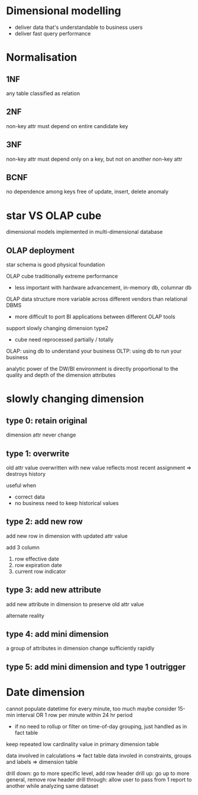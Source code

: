 # Dimensional modelling
- deliver data that's understandable to business users
- deliver fast query performance

# Normalisation
## 1NF
any table classified as relation

## 2NF
non-key attr must depend on entire candidate key

## 3NF
non-key attr must depend only on a key, but not on another non-key attr

## BCNF
no dependence among keys 
free of update, insert, delete anomaly


# star VS OLAP cube
dimensional models implemented in multi-dimensional database

## OLAP deployment
star schema is good physical foundation

OLAP cube traditionally extreme performance
- less important with hardware advancement, in-memory db, columnar db

OLAP data structure more variable across different vendors than relational DBMS
- more difficult to port BI applications between different OLAP tools

support slowly changing dimension type2
- cube need reprocessed partially / totally


OLAP: using db to understand your business
OLTP: using db to run your business


analytic power of the DW/BI environment is directly proportional to the quality and
depth of the dimension attributes


# slowly changing dimension
## type 0: retain original
dimension attr never change

## type 1: overwrite
old attr value overwritten with new value
reflects most recent assignment => destroys history

useful when
- correct data
- no business need to keep historical values

## type 2: add new row
add new row in dimension with updated attr value

add 3 column
1. row effective date
2. row expiration date
3. current row indicator

## type 3: add new attribute
add new attribute in dimension to preserve old attr value

alternate reality

## type 4: add mini dimension
a group of attributes in dimension change sufficiently rapidly

## type 5: add mini dimension and type 1 outrigger


# Date dimension
cannot populate datetime for every minute, too much
maybe consider 15-min interval
OR 1 row per minute within 24 hr period

- if no need to rollup or filter on time-of-day grouping, just handled as in fact table

keep repeated low cardinality value in primary dimension table

data involved in calculations => fact table
data involed in constraints, groups and labels => dimension table

drill down: go to more specific level, add row header
drill up: go up to more general, remove row header
drill through: allow user to pass from 1 report to another while analyzing same dataset


